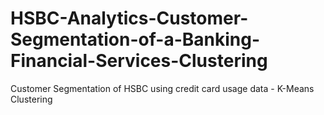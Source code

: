 # HSBC-Analytics-Customer-Segmentation-of-a-Banking-Financial-Services-Clustering
Customer Segmentation of HSBC using credit card usage data - K-Means Clustering
